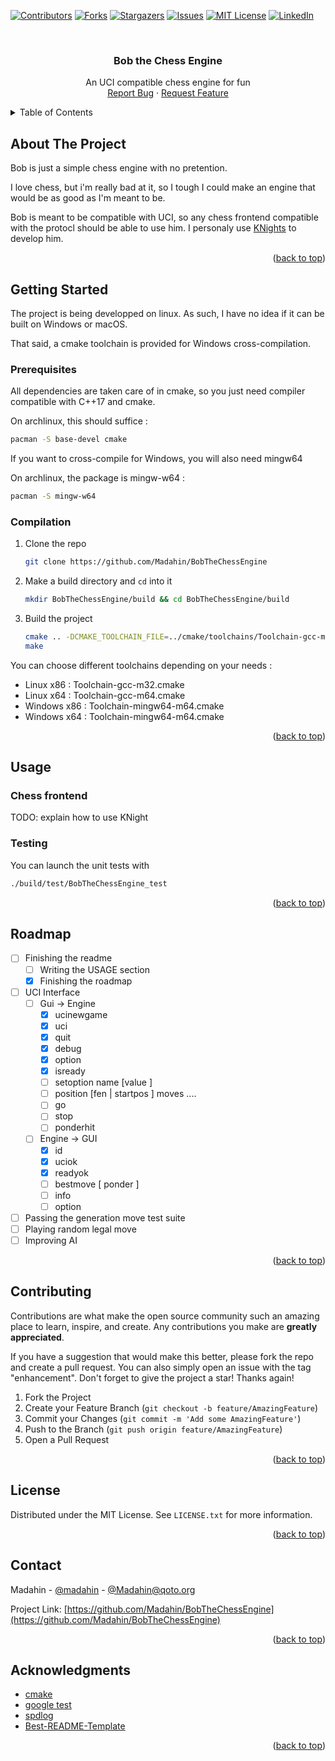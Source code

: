 <!-- Improved compatibility of back to top link: See: https://github.com/othneildrew/Best-README-Template/pull/73 -->
<a name="readme-top"></a>
<!--
*** Thanks for checking out the Best-README-Template. If you have a suggestion
*** that would make this better, please fork the repo and create a pull request
*** or simply open an issue with the tag "enhancement".
*** Don't forget to give the project a star!
*** Thanks again! Now go create something AMAZING! :D
-->



<!-- PROJECT SHIELDS -->
<!--
*** I'm using markdown "reference style" links for readability.
*** Reference links are enclosed in brackets [ ] instead of parentheses ( ).
*** See the bottom of this document for the declaration of the reference variables
*** for contributors-url, forks-url, etc. This is an optional, concise syntax you may use.
*** https://www.markdownguide.org/basic-syntax/#reference-style-links
-->
[![Contributors][contributors-shield]][contributors-url]
[![Forks][forks-shield]][forks-url]
[![Stargazers][stars-shield]][stars-url]
[![Issues][issues-shield]][issues-url]
[![MIT License][license-shield]][license-url]
[![LinkedIn][linkedin-shield]][linkedin-url]



<!-- PROJECT LOGO -->
<br />
<div align="center">
<!--
  <a href="https://github.com/Madahin/BobTheChessEngine">
    <img src="images/logo.png" alt="Logo" width="80" height="80">
  </a>
-->
<h3 align="center">Bob the Chess Engine</h3>

  <p align="center">
    An UCI compatible chess engine for fun
    <br />
    <a href="https://github.com/Madahin/BobTheChessEngine/issues">Report Bug</a>
    ·
    <a href="https://github.com/Madahin/BobTheChessEngine/issues">Request Feature</a>
  </p>
</div>



<!-- TABLE OF CONTENTS -->
<details>
  <summary>Table of Contents</summary>
  <ol>
    <li>
      <a href="#about-the-project">About The Project</a>
    </li>
    <li>
      <a href="#getting-started">Getting Started</a>
      <ul>
        <li><a href="#prerequisites">Prerequisites</a></li>
        <li><a href="#compilation">Compilation</a></li>
      </ul>
    </li>
    <li>
      <a href="#usage">Usage</a></li>
      <ul>
        <li><a href="#chess-frontend">Chess frontend</a></li>
        <li><a href="#testing">Testing</a></li>
      </ul>
    <li><a href="#roadmap">Roadmap</a></li>
    <li><a href="#contributing">Contributing</a></li>
    <li><a href="#license">License</a></li>
    <li><a href="#contact">Contact</a></li>
    <li><a href="#acknowledgments">Acknowledgments</a></li>
  </ol>
</details>



<!-- ABOUT THE PROJECT -->
## About The Project

<!--[![Product Name Screen Shot][product-screenshot]](https://example.com)-->

Bob is just a simple chess engine with no pretention.

I love chess, but i'm really bad at it, so I tough I could make an engine that would be
as good as I'm meant to be.


Bob is meant to be compatible with UCI, so any chess frontend compatible with the protocl should
be able to use him. I personaly use [KNights](https://apps.kde.org/knights/) to develop him.

<p align="right">(<a href="#readme-top">back to top</a>)</p>

<!-- GETTING STARTED -->
## Getting Started
The project is being developped on linux. As such, I have no idea if it can be built on Windows or macOS.

That said, a cmake toolchain is provided for Windows cross-compilation.

### Prerequisites

All dependencies are taken care of in cmake, so you just need compiler compatible with C++17 and cmake.

On archlinux, this should suffice :
  ```sh
  pacman -S base-devel cmake
  ```

If you want to cross-compile for Windows, you will also need mingw64

On archlinux, the package is mingw-w64 :
  ```sh
  pacman -S mingw-w64
  ```

### Compilation

1. Clone the repo
   ```sh
   git clone https://github.com/Madahin/BobTheChessEngine
   ```
2. Make a build directory and `cd` into it
   ```sh
   mkdir BobTheChessEngine/build && cd BobTheChessEngine/build
   ```
3. Build the project
   ```sh
   cmake .. -DCMAKE_TOOLCHAIN_FILE=../cmake/toolchains/Toolchain-gcc-m64.cmake
   make
   ```
   
You can choose different toolchains depending on your needs :
* Linux x86 : Toolchain-gcc-m32.cmake
* Linux x64 : Toolchain-gcc-m64.cmake
* Windows x86 : Toolchain-mingw64-m64.cmake
* Windows x64 : Toolchain-mingw64-m64.cmake

<p align="right">(<a href="#readme-top">back to top</a>)</p>



<!-- USAGE EXAMPLES -->
## Usage

### Chess frontend
TODO: explain how to use KNight

### Testing
You can launch the unit tests with 
``` sh
./build/test/BobTheChessEngine_test
```

<p align="right">(<a href="#readme-top">back to top</a>)</p>



<!-- ROADMAP -->
## Roadmap

- [ ] Finishing the readme
    - [ ] Writing the USAGE section
    - [x] Finishing the roadmap
- [ ] UCI Interface
    - [ ] Gui -> Engine
        - [x] ucinewgame
        - [x] uci
        - [x] quit
        - [x] debug
        - [x] option
        - [x] isready
        - [ ] setoption name <id> [value <x>]
        - [ ] position [fen <fenstring> | startpos ] moves <move1> .... <movei>
        - [ ] go
        - [ ] stop
        - [ ] ponderhit
    - [ ] Engine -> GUI
        - [x] id
        - [x] uciok
        - [x] readyok
        - [ ] bestmove <move1> [ ponder <move2> ]
        - [ ] info
        - [ ] option
- [ ] Passing the generation move test suite
- [ ] Playing random legal move
- [ ] Improving AI

<p align="right">(<a href="#readme-top">back to top</a>)</p>



<!-- CONTRIBUTING -->
## Contributing


Contributions are what make the open source community such an amazing place to learn, inspire, and create. Any contributions you make are **greatly appreciated**.

If you have a suggestion that would make this better, please fork the repo and create a pull request. You can also simply open an issue with the tag "enhancement".
Don't forget to give the project a star! Thanks again!

1. Fork the Project
2. Create your Feature Branch (`git checkout -b feature/AmazingFeature`)
3. Commit your Changes (`git commit -m 'Add some AmazingFeature'`)
4. Push to the Branch (`git push origin feature/AmazingFeature`)
5. Open a Pull Request

<p align="right">(<a href="#readme-top">back to top</a>)</p>



<!-- LICENSE -->
## License

Distributed under the MIT License. See `LICENSE.txt` for more information.

<p align="right">(<a href="#readme-top">back to top</a>)</p>



<!-- CONTACT -->
## Contact

Madahin - [@madahin](https://twitter.com/madahin) - [@Madahin@qoto.org](https://qoto.org/@Madahin)

Project Link: [https://github.com/Madahin/BobTheChessEngine](https://github.com/Madahin/BobTheChessEngine)

<p align="right">(<a href="#readme-top">back to top</a>)</p>



<!-- ACKNOWLEDGMENTS -->
## Acknowledgments

* [cmake](https://cmake.org/)
* [google test](https://github.com/google/googletest)
* [spdlog](https://github.com/gabime/spdlog)
* [Best-README-Template](https://github.com/othneildrew/Best-README-Template)

<p align="right">(<a href="#readme-top">back to top</a>)</p>



<!-- MARKDOWN LINKS & IMAGES -->
<!-- https://www.markdownguide.org/basic-syntax/#reference-style-links -->
[contributors-shield]: https://img.shields.io/github/contributors/Madahin/BobTheChessEngine.svg?style=for-the-badge
[contributors-url]: https://github.com/Madahin/BobTheChessEngine/graphs/contributors
[forks-shield]: https://img.shields.io/github/forks/Madahin/BobTheChessEngine.svg?style=for-the-badge
[forks-url]: https://github.com/Madahin/BobTheChessEngine/network/members
[stars-shield]: https://img.shields.io/github/stars/Madahin/BobTheChessEngine.svg?style=for-the-badge
[stars-url]: https://github.com/Madahin/BobTheChessEngine/stargazers
[issues-shield]: https://img.shields.io/github/issues/Madahin/BobTheChessEngine.svg?style=for-the-badge
[issues-url]: https://github.com/Madahin/BobTheChessEngine/issues
[license-shield]: https://img.shields.io/github/license/Madahin/BobTheChessEngine.svg?style=for-the-badge
[license-url]: https://github.com/Madahin/BobTheChessEngine/blob/master/LICENSE.txt
[linkedin-shield]: https://img.shields.io/badge/-LinkedIn-black.svg?style=for-the-badge&logo=linkedin&colorB=555
[linkedin-url]: https://www.linkedin.com/in/nicolas-fleurot/
[product-screenshot]: images/screenshot.png
